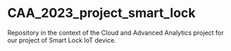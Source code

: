 # CAA_2023_project_smart_lock
Repository in the context of the Cloud and Advanced Analytics project for our project of Smart Lock IoT device.
